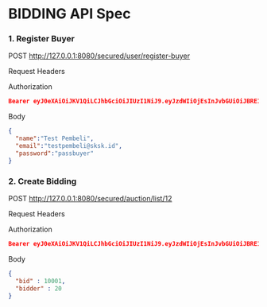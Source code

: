 # BIDDING API Spec

### 1. Register Buyer

POST http://127.0.0.1:8080/secured/user/register-buyer

Request Headers

Authorization
```json lines
Bearer eyJ0eXAiOiJKV1QiLCJhbGciOiJIUzI1NiJ9.eyJzdWIiOjEsInJvbGUiOiJBRE1JTiIsImlhdCI6MTcyMDkzMjAzMDMyNiwiZXhwIjoxNzIwOTM1NjMwMzI2fQ.-XFb75wOdUcTEKVixl2YXqanxuLe0SX_wqEGnm07FrE
```

Body

```json
{
  "name":"Test Pembeli",
  "email":"testpembeli@sksk.id",
  "password":"passbuyer"
}
```

### 2. Create Bidding

POST http://127.0.0.1:8080/secured/auction/list/12

Request Headers

Authorization
```json lines
Bearer eyJ0eXAiOiJKV1QiLCJhbGciOiJIUzI1NiJ9.eyJzdWIiOjEsInJvbGUiOiJBRE1JTiIsImlhdCI6MTcyMDkzMjAzMDMyNiwiZXhwIjoxNzIwOTM1NjMwMzI2fQ.-XFb75wOdUcTEKVixl2YXqanxuLe0SX_wqEGnm07FrE
```

Body

```json
{
  "bid" : 10001,
  "bidder" : 20
}
```
